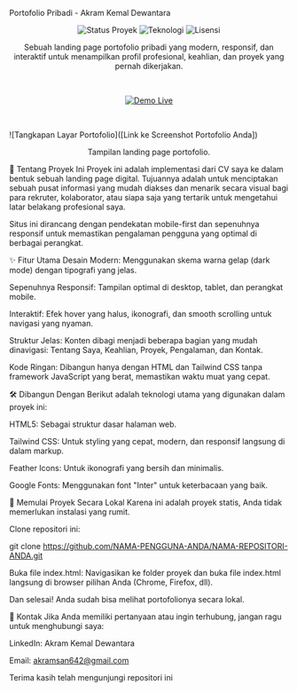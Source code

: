 Portofolio Pribadi - Akram Kemal Dewantara
<p align="center">
<img src="https://img.shields.io/badge/Status-Selesai-brightgreen?style=for-the-badge" alt="Status Proyek"/>
<img src="https://img.shields.io/badge/Dibuat%20dengan-HTML%20%26%20TailwindCSS-blue?style=for-the-badge" alt="Teknologi"/>
<img src="https://img.shields.io/badge/Lisensi-MIT-lightgrey?style=for-the-badge" alt="Lisensi"/>
</p>

<p align="center">
Sebuah landing page portofolio pribadi yang modern, responsif, dan interaktif untuk menampilkan profil profesional, keahlian, dan proyek yang pernah dikerjakan.
</p>

<br>

<p align="center">
<a href="[Link ke Demo Live Anda, misal: https://nama-anda.netlify.app]">
<img src="https://img.shields.io/badge/Lihat_Demo_Live-2ea44f?style=for-the-badge&logo=netlify&logoColor=white" alt="Demo Live"/>
</a>
</p>

<br>

![Tangkapan Layar Portofolio]([Link ke Screenshot Portofolio Anda])
<p align="center">Tampilan landing page portofolio.</p>

🚀 Tentang Proyek Ini
Proyek ini adalah implementasi dari CV saya ke dalam bentuk sebuah landing page digital. Tujuannya adalah untuk menciptakan sebuah pusat informasi yang mudah diakses dan menarik secara visual bagi para rekruter, kolaborator, atau siapa saja yang tertarik untuk mengetahui latar belakang profesional saya.

Situs ini dirancang dengan pendekatan mobile-first dan sepenuhnya responsif untuk memastikan pengalaman pengguna yang optimal di berbagai perangkat.

✨ Fitur Utama
Desain Modern: Menggunakan skema warna gelap (dark mode) dengan tipografi yang jelas.

Sepenuhnya Responsif: Tampilan optimal di desktop, tablet, dan perangkat mobile.

Interaktif: Efek hover yang halus, ikonografi, dan smooth scrolling untuk navigasi yang nyaman.

Struktur Jelas: Konten dibagi menjadi beberapa bagian yang mudah dinavigasi: Tentang Saya, Keahlian, Proyek, Pengalaman, dan Kontak.

Kode Ringan: Dibangun hanya dengan HTML dan Tailwind CSS tanpa framework JavaScript yang berat, memastikan waktu muat yang cepat.

🛠️ Dibangun Dengan
Berikut adalah teknologi utama yang digunakan dalam proyek ini:

HTML5: Sebagai struktur dasar halaman web.

Tailwind CSS: Untuk styling yang cepat, modern, dan responsif langsung di dalam markup.

Feather Icons: Untuk ikonografi yang bersih dan minimalis.

Google Fonts: Menggunakan font "Inter" untuk keterbacaan yang baik.

🏁 Memulai Proyek Secara Lokal
Karena ini adalah proyek statis, Anda tidak memerlukan instalasi yang rumit.

Clone repositori ini:

git clone https://github.com/NAMA-PENGGUNA-ANDA/NAMA-REPOSITORI-ANDA.git

Buka file index.html:
Navigasikan ke folder proyek dan buka file index.html langsung di browser pilihan Anda (Chrome, Firefox, dll).

Dan selesai! Anda sudah bisa melihat portofolionya secara lokal.

📧 Kontak
Jika Anda memiliki pertanyaan atau ingin terhubung, jangan ragu untuk menghubungi saya:

LinkedIn: Akram Kemal Dewantara

Email: akramsan642@gmail.com

Terima kasih telah mengunjungi repositori ini
